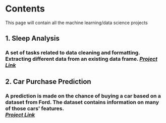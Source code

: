 # Contents
This page will contain all the machine learning/data science projects

## 1. Sleep Analysis
### A set of tasks related to data cleaning and formatting. Extracting different data from an existing data frame. [_Project Link_](https://github.com/itztazma8/Notebooks/tree/main/Sleep_Analysis)

## 2. Car Purchase Prediction
### A prediction is made on the chance of buying a car based on a dataset from Ford. The dataset contains information on many of those cars' features. <br> [_Project Link_](https://github.com/itztazma8/Notebooks/tree/de5c62111dae2afc99b375c0ede30237afa206a4/Car%20Purchase%20Prediction)
